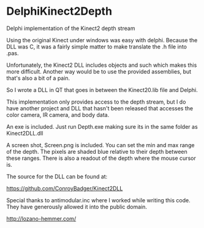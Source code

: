 # DelphiKinect2Depth
Delphi implementation of the Kinect2 depth stream

Using the original Kinect under windows was easy with delphi. Because the DLL was C, it was a fairly simple matter to make translate the .h file into .pas.

Unfortunately, the Kinect2 DLL includes objects and such which makes this more difficult. Another way would be to use the provided assemblies, but that's also a bit of a pain.

So I wrote a DLL in QT that goes in between the Kinect20.lib file and Delphi.

This implementation only provides access to the depth stream, but I do have another project and DLL that hasn't been released that accesses the color camera, IR camera, and body data.

An exe is included. Just run Depth.exe making sure its in the same folder as Kinect2DLL.dll

A screen shot, Screen.png is included. You can set the min and max range of the depth. The pixels are shaded blue relative to their depth between these ranges. There is also a readout of the depth where the mouse cursor is.

The source for the DLL can be found at:

https://github.com/ConroyBadger/Kinect2DLL

Special thanks to antimodular.inc where I worked while writing this code. They have generously allowed it into the public domain.

http://lozano-hemmer.com/






